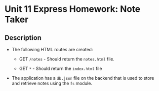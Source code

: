 # Unit 11 Express Homework: Note Taker

## Description


* The following HTML routes are created:

  * GET `/notes` - Should return the `notes.html` file.

  * GET `*` - Should return the `index.html` file

* The application has a `db.json` file on the backend that is used to store and retrieve notes using the `fs` module.




